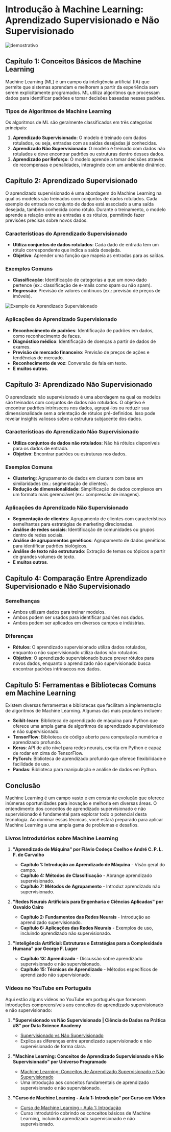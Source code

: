 # Introdução à Machine Learning: Aprendizado Supervisionado e Não Supervisionado

![demostrativo](img.png)

## Capítulo 1: Conceitos Básicos de Machine Learning

Machine Learning (ML) é um campo da inteligência artificial (IA) que permite que sistemas aprendam e melhorem a partir da experiência sem serem explicitamente programados. ML utiliza algoritmos que processam dados para identificar padrões e tomar decisões baseadas nesses padrões.

### Tipos de Algoritmos de Machine Learning

Os algoritmos de ML são geralmente classificados em três categorias principais:

1. **Aprendizado Supervisionado**: O modelo é treinado com dados rotulados, ou seja, entradas com as saídas desejadas já conhecidas.
2. **Aprendizado Não Supervisionado**: O modelo é treinado com dados não rotulados e deve encontrar padrões ou estruturas dentro desses dados.
3. **Aprendizado por Reforço**: O modelo aprende a tomar decisões através de recompensas e penalidades, interagindo com um ambiente dinâmico.

## Capítulo 2: Aprendizado Supervisionado

O aprendizado supervisionado é uma abordagem do Machine Learning na qual os modelos são treinados com conjuntos de dados rotulados. Cada exemplo de entrada no conjunto de dados está associado a uma saída desejada, também conhecida como rótulo. Durante o treinamento, o modelo aprende a relação entre as entradas e os rótulos, permitindo fazer previsões precisas sobre novos dados.

### Características do Aprendizado Supervisionado

- **Utiliza conjuntos de dados rotulados**: Cada dado de entrada tem um rótulo correspondente que indica a saída desejada.
- **Objetivo**: Aprender uma função que mapeia as entradas para as saídas.

### Exemplos Comuns

- **Classificação**: Identificação de categorias a que um novo dado pertence (ex.: classificação de e-mails como spam ou não spam).
- **Regressão**: Previsão de valores contínuos (ex.: previsão de preços de imóveis).

![Exemplo de Aprendizado Supervisionado](img1.png)

### Aplicações do Aprendizado Supervisionado

- **Reconhecimento de padrões**: Identificação de padrões em dados, como reconhecimento de faces.
- **Diagnóstico médico**: Identificação de doenças a partir de dados de exames.
- **Previsão de mercado financeiro**: Previsão de preços de ações e tendências de mercado.
- **Reconhecimento de voz**: Conversão de fala em texto.
- **E muitos outros**.

## Capítulo 3: Aprendizado Não Supervisionado

O aprendizado não supervisionado é uma abordagem na qual os modelos são treinados com conjuntos de dados não rotulados. O objetivo é encontrar padrões intrínsecos nos dados, agrupá-los ou reduzir sua dimensionalidade sem a orientação de rótulos pré-definidos. Isso pode revelar insights valiosos sobre a estrutura subjacente dos dados.

### Características do Aprendizado Não Supervisionado

- **Utiliza conjuntos de dados não rotulados**: Não há rótulos disponíveis para os dados de entrada.
- **Objetivo**: Encontrar padrões ou estruturas nos dados.

### Exemplos Comuns

- **Clustering**: Agrupamento de dados em clusters com base em similaridades (ex.: segmentação de clientes).
- **Redução de dimensionalidade**: Simplificação de dados complexos em um formato mais gerenciável (ex.: compressão de imagens).

### Aplicações do Aprendizado Não Supervisionado

- **Segmentação de clientes**: Agrupamento de clientes com características semelhantes para estratégias de marketing direcionadas.
- **Análise de redes sociais**: Identificação de comunidades ou grupos dentro de redes sociais.
- **Análise de agrupamentos genéticos**: Agrupamento de dados genéticos para identificar padrões biológicos.
- **Análise de texto não estruturado**: Extração de temas ou tópicos a partir de grandes volumes de texto.
- **E muitos outros**.

## Capítulo 4: Comparação Entre Aprendizado Supervisionado e Não Supervisionado

### Semelhanças

- Ambos utilizam dados para treinar modelos.
- Ambos podem ser usados para identificar padrões nos dados.
- Ambos podem ser aplicados em diversos campos e indústrias.

### Diferenças

- **Rótulos**: O aprendizado supervisionado utiliza dados rotulados, enquanto o não supervisionado utiliza dados não rotulados.
- **Objetivo**: O aprendizado supervisionado busca prever rótulos para novos dados, enquanto o aprendizado não supervisionado busca encontrar padrões intrínsecos nos dados.

## Capítulo 5: Ferramentas e Bibliotecas Comuns em Machine Learning

Existem diversas ferramentas e bibliotecas que facilitam a implementação de algoritmos de Machine Learning. Algumas das mais populares incluem:

- **Scikit-learn**: Biblioteca de aprendizado de máquina para Python que oferece uma ampla gama de algoritmos de aprendizado supervisionado e não supervisionado.
- **TensorFlow**: Biblioteca de código aberto para computação numérica e aprendizado profundo.
- **Keras**: API de alto nível para redes neurais, escrita em Python e capaz de rodar em cima do TensorFlow.
- **PyTorch**: Biblioteca de aprendizado profundo que oferece flexibilidade e facilidade de uso.
- **Pandas**: Biblioteca para manipulação e análise de dados em Python.

## Conclusão

Machine Learning é um campo vasto e em constante evolução que oferece inúmeras oportunidades para inovação e melhoria em diversas áreas. O entendimento dos conceitos de aprendizado supervisionado e não supervisionado é fundamental para explorar todo o potencial desta tecnologia. Ao dominar essas técnicas, você estará preparado para aplicar Machine Learning a uma ampla gama de problemas e desafios.



### Livros Introdutórios sobre Machine Learning

1. **"Aprendizado de Máquina" por Flávio Codeço Coelho e André C. P. L. F. de Carvalho**
   - **Capítulo 1: Introdução ao Aprendizado de Máquina** - Visão geral do campo.
   - **Capítulo 4: Métodos de Classificação** - Abrange aprendizado supervisionado.
   - **Capítulo 7: Métodos de Agrupamento** - Introduz aprendizado não supervisionado.

2. **"Redes Neurais Artificiais para Engenharia e Ciências Aplicadas" por Osvaldo Cairo**
   - **Capítulo 2: Fundamentos das Redes Neurais** - Introdução ao aprendizado supervisionado.
   - **Capítulo 6: Aplicações das Redes Neurais** - Exemplos de uso, incluindo aprendizado não supervisionado.

3. **"Inteligência Artificial: Estruturas e Estratégias para a Complexidade Humana" por George F. Luger**
   - **Capítulo 13: Aprendizado** - Discussão sobre aprendizado supervisionado e não supervisionado.
   - **Capítulo 15: Técnicas de Aprendizado** - Métodos específicos de aprendizado não supervisionado.

### Vídeos no YouTube em Português

Aqui estão alguns vídeos no YouTube em português que fornecem introduções compreensíveis aos conceitos de aprendizado supervisionado e não supervisionado:

1. **"Supervisionado vs Não Supervisionado | Ciência de Dados na Prática #8" por Data Science Academy**
   - [Supervisionado vs Não Supervisionado](https://www.youtube.com/watch?v=QCMm_OlL8zI)
   - Explica as diferenças entre aprendizado supervisionado e não supervisionado de forma clara.

2. **"Machine Learning: Conceitos de Aprendizado Supervisionado e Não Supervisionado" por Universo Programado**
   - [Machine Learning: Conceitos de Aprendizado Supervisionado e Não Supervisionado](https://www.youtube.com/watch?v=aI1zjhY-xE0)
   - Uma introdução aos conceitos fundamentais de aprendizado supervisionado e não supervisionado.

3. **"Curso de Machine Learning - Aula 1: Introdução" por Curso em Vídeo**
   - [Curso de Machine Learning - Aula 1: Introdução](https://www.youtube.com/watch?v=zmZh1CzEz_0)
   - Curso introdutório cobrindo os conceitos básicos de Machine Learning, incluindo aprendizado supervisionado e não supervisionado.

